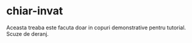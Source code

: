 # chiar-invat
Aceasta treaba este facuta doar in copuri demonstrative pentru tutorial. Scuze de deranj.
